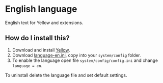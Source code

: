 English language
================
English text for Yellow and extensions.

How do I install this?
----------------------
1. Download and install [Yellow](https://github.com/markseu/yellowcms/).  
2. Download [language-en.ini](language-en.ini?raw=true), copy into your `system/config` folder.  
3. To enable the language open file `system/config/config.ini` and change `language = en`.

To uninstall delete the language file and set default settings.